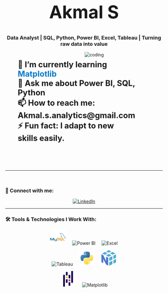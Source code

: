 <h1 align="center" style="font-size: 4em; font-weight: bold;">Akmal S</h1>
<h3 align="center">Data Analyst | SQL, Python, Power BI, Excel, Tableau | Turning raw data into value</h3>

<img align="right" alt="coding" width="250" src="https://user-images.githubusercontent.com/74038190/212749447-bfb7e725-6987-49d9-ae85-2015e3e7cc41.gif" style="margin-left: -90px;" />

<div style="display: flex; justify-content: flex-start; align-items: center;">
  <div style="flex: 1; padding-right: 10px;">
    <ul style="list-style: none; padding-left: 40px; font-size: 1.8em; font-weight: bold;">
      <li>🌱 I’m currently learning <span style="color: #007acc;">Matplotlib</span></li>
      <li>💬 Ask me about Power BI, SQL, Python</li>
      <li>📫 How to reach me: Akmal.s.analytics@gmail.com</li>
      <li>⚡ Fun fact: I adapt to new skills easily.</li>
    </ul>
  </div>
</div>






<br/><br/>

---

<br/>

### 🔗 Connect with me:

<p align="center">
  <a href="https://www.linkedin.com/in/akmal-s-" target="blank">
    <img src="https://raw.githubusercontent.com/rahuldkjain/github-profile-readme-generator/master/src/images/icons/Social/linked-in-alt.svg" alt="LinkedIn" height="30" width="40" />
  </a>
</p>

---

### 🛠️ Tools & Technologies I Work With:

<p align="center">
  <img src="https://raw.githubusercontent.com/devicons/devicon/master/icons/mysql/mysql-original-wordmark.svg" width="50" height="50" alt="SQL"/> &nbsp;&nbsp;&nbsp;
  <img src="https://img.icons8.com/color/50/power-bi.png" width="50" height="50" alt="Power BI"/> &nbsp;&nbsp;&nbsp;
  <img src="https://img.icons8.com/color/50/microsoft-excel-2019--v1.png" width="50" height="50" alt="Excel"/>
</p>
<p align="center">
  <img src="https://img.icons8.com/color/50/tableau-software.png" width="50" height="50" alt="Tableau"/> &nbsp;&nbsp;&nbsp;
  <img src="https://raw.githubusercontent.com/devicons/devicon/master/icons/python/python-original.svg" width="50" height="50" alt="Python"/> &nbsp;&nbsp;&nbsp;
  <img src="https://raw.githubusercontent.com/devicons/devicon/master/icons/numpy/numpy-original.svg" width="50" height="50" alt="NumPy"/>
</p>
<p align="center">
  <img src="https://raw.githubusercontent.com/devicons/devicon/master/icons/pandas/pandas-original.svg" width="50" height="50" alt="Pandas"/> &nbsp;&nbsp;&nbsp;
  <img src="https://matplotlib.org/_static/images/logo2.svg" width="50" height="50" alt="Matplotlib"/>
</p>
